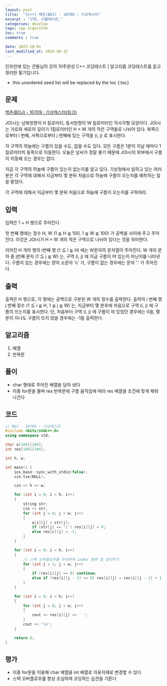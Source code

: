 ```yaml
---
layout: post
title:  "[C++] 백준(BOJ) - 10709 : 기상캐스터"
excerpt : "구현, 시뮬레이션,"
categories: develop
tags: cpp algorithm
toc: true
comments : true

date: 2023-10-01
last_modified_at: 2024-08-15
---
```

> <span style="font-size: 80%">
인프런에 있는 큰돌님의 강의 10주완성 C++ 코딩테스트 | 알고리즘 코딩테스트를 듣고 정리한 필기입니다.</span>

<!--more-->

* this unordered seed list will be replaced by the toc
{:toc}

## 문제 

[백준(BOJ) - 10709 : 기상캐스터(링크)](https://www.acmicpc.net/problem/10709)

JOI시는 남북방향이 H 킬로미터, 동서방향이 W 킬로미터인 직사각형 모양이다. JOI시는 가로와 세로의 길이가 1킬로미터인 H × W 개의 작은 구역들로 나뉘어 있다. 북쪽으로부터 i 번째, 서쪽으로부터 j 번째에 있는 구역을 (i, j) 로 표시한다.

각 구역의 하늘에는 구름이 있을 수도, 없을 수도 있다. 모든 구름은 1분이 지날 때마다 1킬로미터씩 동쪽으로 이동한다. 오늘은 날씨가 정말 좋기 때문에 JOI시의 외부에서 구름이 이동해 오는 경우는 없다.

지금 각 구역의 하늘에 구름이 있는지 없는지를 알고 있다. 기상청에서 일하고 있는 여러분은 각 구역에 대해서 지금부터 몇 분뒤 처음으로 하늘에 구름이 오는지를 예측하는 일을 맡았다.

각 구역에 대해서 지금부터 몇 분뒤 처음으로 하늘에 구름이 오는지를 구하여라.

## 입력
입력은 1 + H 행으로 주어진다.

첫 번째 행에는 정수 H, W (1 ≦ H ≦ 100, 1 ≦ W ≦ 100) 가 공백을 사이에 주고 주어진다. 이것은 JOI시가 H × W 개의 작은 구역으로 나뉘어 있다는 것을 의미한다.

이어진 H 개의 행의 i번째 행 (1 ≦ i ≦ H) 에는 W문자의 문자열이 주어진다. W 개의 문자 중 j번째 문자 (1 ≦ j ≦ W) 는, 구역 (i, j) 에 지금 구름이 떠 있는지 아닌지를 나타낸다. 구름이 있는 경우에는 영어 소문자 'c' 가, 구름이 없는 경우에는 문자 '.' 가 주어진다.

## 출력
출력은 H 행으로, 각 행에는 공백으로 구분된 W 개의 정수를 출력한다. 출력의 i 번째 행 j 번째 정수 (1 ≦ i ≦ H, 1 ≦ j ≦ W) 는, 지금부터 몇 분후에 처음으로 구역 (i, j) 에 구름이 뜨는지를 표시한다. 단, 처음부터 구역 (i, j) 에 구름이 떠 있었던 경우에는 0을, 몇 분이 지나도 구름이 뜨지 않을 경우에는 -1을 출력한다.

## 알고리즘
1. 배열
2. 반복문

## 풀이
- char 형태로 주어진 배열을 담아 낸다
- 이중 for문을 돌며 res 반복문에 구름 움직임에 따라 res 배열을 조건에 맞게 채워나간다

## 코드  
```cpp
// BOJ - 10709 : 기상캐스터
#include <bits/stdc++.h>
using namespace std;

char a[104][104];
int res[104][104];

int h, w;

int main() {
    ios_base::sync_with_stdio(false);
    cin.tie(NULL);

    cin >> h >> w;

    for (int i = 0; i < h; i++)
    {
        string str;
        cin >> str;
        for (int j = 0; j < w; j++)
        {
            a[i][j] = str[j];
            if (str[j] == 'c') res[i][j] = 0;
            else res[i][j] = -1;
        }
    }

    for (int i = 0; i < h; i++)
    {
        // 스택 오버플로우를 주의하여 index 범위 잘 생각하기
        for (int j = 1; j < w; j++)
        {
            if (res[i][j] == 0) continue;
            else if (res[i][j - 1] >= 0) res[i][j] = res[i][j - 1] + 1;
        }
    }

    for (int i = 0; i < h; i++)
    {
        for (int j = 0; j < w; j++)
        {
            cout << res[i][j] << ' ';
        }
        cout << '\n';
    }

    return 0;
}
```

## 평가  
* 이중 for문을 이용해 char 배열을 int 배열로 자유자재로 변경할 수 있다
* 스택 오버플로우를 항상 조심하여 코딩하는 습관을 기른다